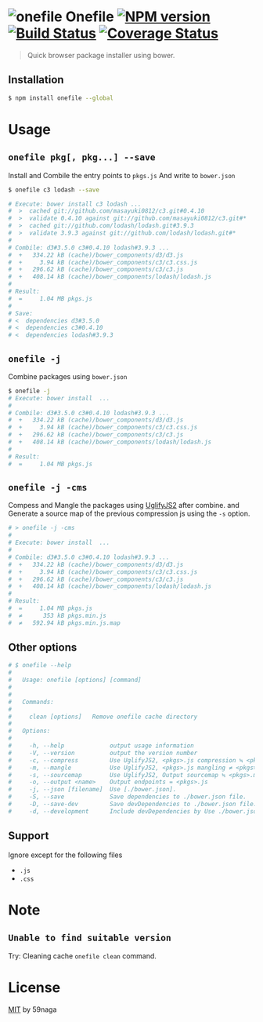 # ![onefile][.svg] Onefile [![NPM version][npm-image]][npm] [![Build Status][travis-image]][travis] [![Coverage Status][coveralls-image]][coveralls]

> Quick browser package installer using bower.

## Installation
```bash
$ npm install onefile --global
```

# Usage

## `onefile pkg[, pkg...] --save`

Install and Combile the entry points to `pkgs.js` And write to `bower.json`

```bash
$ onefile c3 lodash --save

# Execute: bower install c3 lodash ...
#  >  cached git://github.com/masayuki0812/c3.git#0.4.10
#  >  validate 0.4.10 against git://github.com/masayuki0812/c3.git#*
#  >  cached git://github.com/lodash/lodash.git#3.9.3
#  >  validate 3.9.3 against git://github.com/lodash/lodash.git#*
#
# Combile: d3#3.5.0 c3#0.4.10 lodash#3.9.3 ...
#  +   334.22 kB (cache)/bower_components/d3/d3.js
#  +     3.94 kB (cache)/bower_components/c3/c3.css.js
#  +   296.62 kB (cache)/bower_components/c3/c3.js
#  +   408.14 kB (cache)/bower_components/lodash/lodash.js
#
# Result:
#  =     1.04 MB pkgs.js
# 
# Save:
# <  dependencies d3#3.5.0
# <  dependencies c3#0.4.10
# <  dependencies lodash#3.9.3
```

## `onefile -j`

Combine packages using `bower.json`

```bash
$ onefile -j
# Execute: bower install  ...
#
# Combile: d3#3.5.0 c3#0.4.10 lodash#3.9.3 ...
#  +   334.22 kB (cache)/bower_components/d3/d3.js
#  +     3.94 kB (cache)/bower_components/c3/c3.css.js
#  +   296.62 kB (cache)/bower_components/c3/c3.js
#  +   408.14 kB (cache)/bower_components/lodash/lodash.js
#
# Result:
#  =     1.04 MB pkgs.js
```

## `onefile -j -cms`

Compess and Mangle the packages using [UglifyJS2](https://github.com/mishoo/UglifyJS2) after combine.
and Generate a source map of the previous compression js using the `-s` option.

```bash
# > onefile -j -cms
# 
# Execute: bower install  ...
# 
# Combile: d3#3.5.0 c3#0.4.10 lodash#3.9.3 ...
#  +   334.22 kB (cache)/bower_components/d3/d3.js
#  +     3.94 kB (cache)/bower_components/c3/c3.css.js
#  +   296.62 kB (cache)/bower_components/c3/c3.js
#  +   408.14 kB (cache)/bower_components/lodash/lodash.js
# 
# Result:
#  =     1.04 MB pkgs.js
#  ≠      353 kB pkgs.min.js
#  ≠   592.94 kB pkgs.min.js.map
```

## Other options

```bash
# $ onefile --help
#
#   Usage: onefile [options] [command]
# 
# 
#   Commands:
# 
#     clean [options]   Remove onefile cache directory
# 
#   Options:
# 
#     -h, --help             output usage information
#     -V, --version          output the version number
#     -c, --compress         Use UglifyJS2, <pkgs>.js compression ≒ <pkgs>.min.js
#     -m, --mangle           Use UglifyJS2, <pkgs>.js mangling ≠ <pkgs>.min.js
#     -s, --sourcemap        Use UglifyJS2, Output sourcemap ≒ <pkgs>.min.js.map
#     -o, --output <name>    Output endpoints = <pkgs>.js
#     -j, --json [filename]  Use [./bower.json].
#     -S, --save             Save dependencies to ./bower.json file.
#     -D, --save-dev         Save devDependencies to ./bower.json file.
#     -d, --development      Include devDependencies by Use ./bower.json file.
```

## Support

Ignore except for the following files

* `.js`
* `.css`

# Note

## `Unable to find suitable version`
Try: Cleaning cache `onefile clean` command.

License
=========================
[MIT][license] by 59naga

[.svg]: https://cdn.rawgit.com/59naga/onefile/master/.svg

[license]: http://59naga.mit-license.org/
[npm-image]: https://badge.fury.io/js/onefile.svg
[npm]: https://npmjs.org/package/onefile
[travis-image]: https://travis-ci.org/59naga/onefile.svg?branch=master
[travis]: https://travis-ci.org/59naga/onefile
[coveralls-image]: https://coveralls.io/repos/59naga/onefile/badge.svg?branch=master
[coveralls]: https://coveralls.io/r/59naga/onefile?branch=master